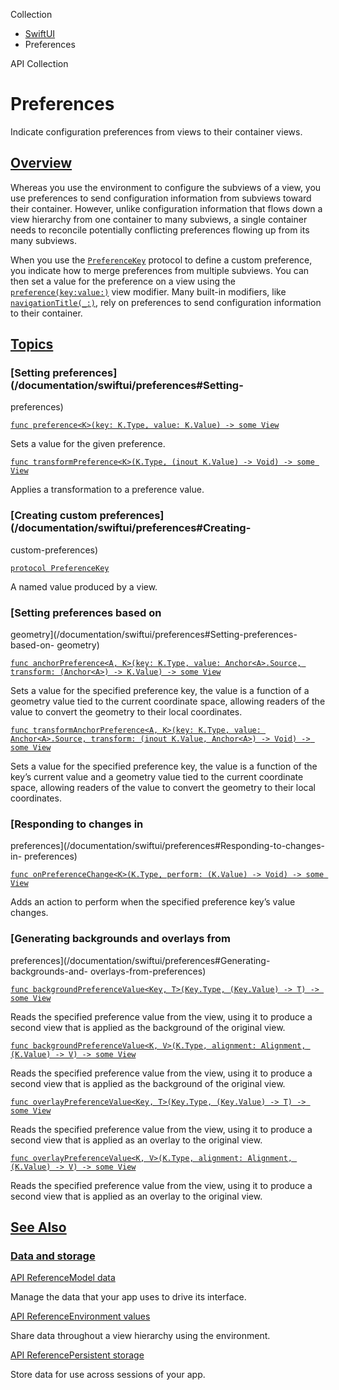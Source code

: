 Collection

  * [ SwiftUI ](/documentation/swiftui)
  * Preferences 

API Collection

# Preferences

Indicate configuration preferences from views to their container views.

## [Overview](/documentation/swiftui/preferences#Overview)

Whereas you use the environment to configure the subviews of a view, you use
preferences to send configuration information from subviews toward their
container. However, unlike configuration information that flows down a view
hierarchy from one container to many subviews, a single container needs to
reconcile potentially conflicting preferences flowing up from its many
subviews.

When you use the [`PreferenceKey`](/documentation/swiftui/preferencekey)
protocol to define a custom preference, you indicate how to merge preferences
from multiple subviews. You can then set a value for the preference on a view
using the
[`preference(key:value:)`](/documentation/swiftui/view/preference\(key:value:\))
view modifier. Many built-in modifiers, like
[`navigationTitle(_:)`](/documentation/swiftui/view/navigationtitle\(_:\)),
rely on preferences to send configuration information to their container.

## [Topics](/documentation/swiftui/preferences#topics)

### [Setting preferences](/documentation/swiftui/preferences#Setting-
preferences)

[`func preference<K>(key: K.Type, value: K.Value) -> some
View`](/documentation/swiftui/view/preference\(key:value:\))

Sets a value for the given preference.

[`func transformPreference<K>(K.Type, (inout K.Value) -> Void) -> some
View`](/documentation/swiftui/view/transformpreference\(_:_:\))

Applies a transformation to a preference value.

### [Creating custom preferences](/documentation/swiftui/preferences#Creating-
custom-preferences)

[`protocol PreferenceKey`](/documentation/swiftui/preferencekey)

A named value produced by a view.

### [Setting preferences based on
geometry](/documentation/swiftui/preferences#Setting-preferences-based-on-
geometry)

[`func anchorPreference<A, K>(key: K.Type, value: Anchor<A>.Source, transform:
(Anchor<A>) -> K.Value) -> some
View`](/documentation/swiftui/view/anchorpreference\(key:value:transform:\))

Sets a value for the specified preference key, the value is a function of a
geometry value tied to the current coordinate space, allowing readers of the
value to convert the geometry to their local coordinates.

[`func transformAnchorPreference<A, K>(key: K.Type, value: Anchor<A>.Source,
transform: (inout K.Value, Anchor<A>) -> Void) -> some
View`](/documentation/swiftui/view/transformanchorpreference\(key:value:transform:\))

Sets a value for the specified preference key, the value is a function of the
key’s current value and a geometry value tied to the current coordinate space,
allowing readers of the value to convert the geometry to their local
coordinates.

### [Responding to changes in
preferences](/documentation/swiftui/preferences#Responding-to-changes-in-
preferences)

[`func onPreferenceChange<K>(K.Type, perform: (K.Value) -> Void) -> some
View`](/documentation/swiftui/view/onpreferencechange\(_:perform:\))

Adds an action to perform when the specified preference key’s value changes.

### [Generating backgrounds and overlays from
preferences](/documentation/swiftui/preferences#Generating-backgrounds-and-
overlays-from-preferences)

[`func backgroundPreferenceValue<Key, T>(Key.Type, (Key.Value) -> T) -> some
View`](/documentation/swiftui/view/backgroundpreferencevalue\(_:_:\))

Reads the specified preference value from the view, using it to produce a
second view that is applied as the background of the original view.

[`func backgroundPreferenceValue<K, V>(K.Type, alignment: Alignment, (K.Value)
-> V) -> some
View`](/documentation/swiftui/view/backgroundpreferencevalue\(_:alignment:_:\))

Reads the specified preference value from the view, using it to produce a
second view that is applied as the background of the original view.

[`func overlayPreferenceValue<Key, T>(Key.Type, (Key.Value) -> T) -> some
View`](/documentation/swiftui/view/overlaypreferencevalue\(_:_:\))

Reads the specified preference value from the view, using it to produce a
second view that is applied as an overlay to the original view.

[`func overlayPreferenceValue<K, V>(K.Type, alignment: Alignment, (K.Value) ->
V) -> some
View`](/documentation/swiftui/view/overlaypreferencevalue\(_:alignment:_:\))

Reads the specified preference value from the view, using it to produce a
second view that is applied as an overlay to the original view.

## [See Also](/documentation/swiftui/preferences#see-also)

### [Data and storage](/documentation/swiftui/preferences#Data-and-storage)

[API ReferenceModel data](/documentation/swiftui/model-data)

Manage the data that your app uses to drive its interface.

[API ReferenceEnvironment values](/documentation/swiftui/environment-values)

Share data throughout a view hierarchy using the environment.

[API ReferencePersistent storage](/documentation/swiftui/persistent-storage)

Store data for use across sessions of your app.

